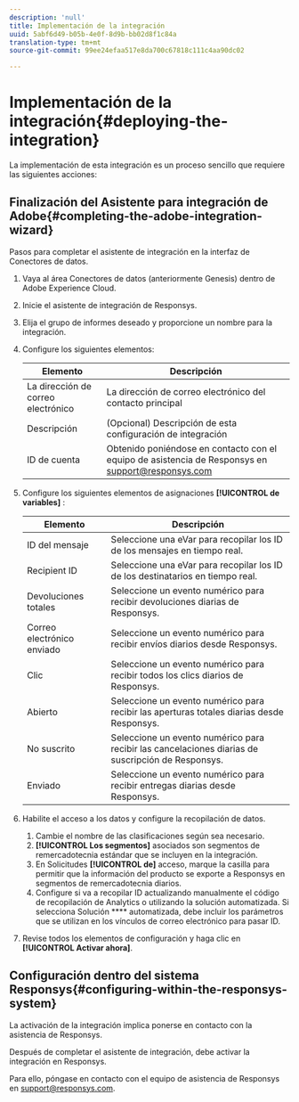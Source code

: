 ```yaml
---
description: 'null'
title: Implementación de la integración
uuid: 5abf6d49-b05b-4e0f-8d9b-bb02d8f1c84a
translation-type: tm+mt
source-git-commit: 99ee24efaa517e8da700c67818c111c4aa90dc02

---
```



# Implementación de la integración{#deploying-the-integration}

La implementación de esta integración es un proceso sencillo que requiere las siguientes acciones:

## Finalización del Asistente para integración de Adobe{#completing-the-adobe-integration-wizard}

Pasos para completar el asistente de integración en la interfaz de Conectores de datos.

1. Vaya al área Conectores de datos (anteriormente Genesis) dentro de Adobe Experience Cloud.
1. Inicie el asistente de integración de Responsys.
1. Elija el grupo de informes deseado y proporcione un nombre para la integración.
1. Configure los siguientes elementos:

   | Elemento | Descripción |
   |---|---|
   | La dirección de correo electrónico | La dirección de correo electrónico del contacto principal |
   | Descripción | (Opcional) Descripción de esta configuración de integración |
   | ID de cuenta | Obtenido poniéndose en contacto con el equipo de asistencia de Responsys en support@responsys.com |

1. Configure los siguientes elementos de asignaciones **[!UICONTROL de variables]** :

   | Elemento | Descripción |
   |---|---|
   | ID del mensaje | Seleccione una eVar para recopilar los ID de los mensajes en tiempo real. |
   | Recipient ID | Seleccione una eVar para recopilar los ID de los destinatarios en tiempo real. |
   | Devoluciones totales | Seleccione un evento numérico para recibir devoluciones diarias de Responsys. |
   | Correo electrónico enviado | Seleccione un evento numérico para recibir envíos diarios desde Responsys. |
   | Clic | Seleccione un evento numérico para recibir todos los clics diarios de Responsys. |
   | Abierto | Seleccione un evento numérico para recibir las aperturas totales diarias desde Responsys. |
   | No suscrito | Seleccione un evento numérico para recibir las cancelaciones diarias de suscripción de Responsys. |
   | Enviado | Seleccione un evento numérico para recibir entregas diarias desde Responsys. |

1. Habilite el acceso a los datos y configure la recopilación de datos.
   1. Cambie el nombre de las clasificaciones según sea necesario.
   1. **[!UICONTROL Los segmentos]** asociados son segmentos de remercadotecnia estándar que se incluyen en la integración.
   1. En Solicitudes **[!UICONTROL de]** acceso, marque la casilla para permitir que la información del producto se exporte a Responsys en segmentos de remercadotecnia diarios.
   1. Configure si va a recopilar ID actualizando manualmente el código de recopilación de Analytics o utilizando la solución automatizada. Si selecciona Solución **** automatizada, debe incluir los parámetros que se utilizan en los vínculos de correo electrónico para pasar ID.
1. Revise todos los elementos de configuración y haga clic en **[!UICONTROL Activar ahora]**.

## Configuración dentro del sistema Responsys{#configuring-within-the-responsys-system}

La activación de la integración implica ponerse en contacto con la asistencia de Responsys.

Después de completar el asistente de integración, debe activar la integración en Responsys.

Para ello, póngase en contacto con el equipo de asistencia de Responsys en support@responsys.com.
